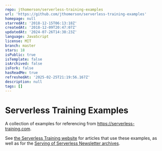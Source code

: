 ```yaml
---
repo: jthomerson/serverless-training-examples
url: 'https://github.com/jthomerson/serverless-training-examples'
homepage: null
starredAt: '2018-12-15T06:13:18Z'
createdAt: '2018-12-09T20:47:07Z'
updatedAt: '2024-07-26T14:38:23Z'
language: JavaScript
license: MIT
branch: master
stars: 18
isPublic: true
isTemplate: false
isArchived: false
isFork: false
hasReadMe: true
refreshedAt: '2025-02-25T21:19:56.167Z'
description: null
tags: []
---
```


# Serverless Training Examples

A collection of examples for referencing from https://serverless-training.com.

See [the Serverless Training website][site] for articles that use these examples, as well
as for the [Serving of Serverless Newsletter archives][site].


[site]: https://serverless-training.com
